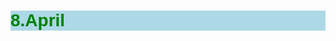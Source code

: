# 8.April
<style>  
     h1 {
            color: green;
            background-color: lightblue;
        }
        div {
            color: #fff;
            background-color: #000;
            text-size-adjust: 50px;
        }

        p {
            color: red;
            background-color: royalblue;
        }
* {
    font-family: Arial;
}
    </style>
